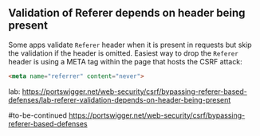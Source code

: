 ## Validation of Referer depends on header being present
Some apps validate `Referer` header when it is present in requests but skip the validation if the header is omitted.
Easiest way to drop the `Referer` header is using a META tag within the page that hosts the CSRF attack:
```html
<meta name="referrer" content="never">
```
lab: https://portswigger.net/web-security/csrf/bypassing-referer-based-defenses/lab-referer-validation-depends-on-header-being-present

#to-be-continued 
https://portswigger.net/web-security/csrf/bypassing-referer-based-defenses